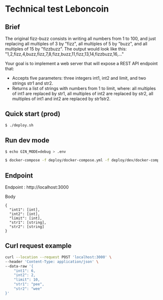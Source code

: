 # Technical test Leboncoin

## Brief

The original fizz-buzz consists in writing all numbers from 1 to 100, and just replacing all multiples of 3 by "fizz", all multiples of 5 by "buzz", and all multiples of 15 by "fizzbuzz". 
The output would look like this: "1,2,fizz,4,buzz,fizz,7,8,fizz,buzz,11,fizz,13,14,fizzbuzz,16,..."

Your goal is to implement a web server that will expose a REST API endpoint that:
- Accepts five parameters: three integers int1, int2 and limit, and two strings str1 and str2.
- Returns a list of strings with numbers from 1 to limit, where: all multiples of int1 are replaced by str1, all multiples of int2 are replaced by str2, all multiples of int1 and int2 are replaced by str1str2.



## Quick start (prod)

  ```bash 
  $ ./deploy.sh
  ```

## Run dev mode 
  
  ```bash
  $ echo GIN_MODE=debug > .env
  ```

  ```bash
  $ docker-compose -f deploy/docker-compose.yml -f deploy/dev/docker-compose.yml up --build
  ```

## Endpoint

Endpoint : http://localhost:3000

Body 
```
{
  "int1": [int],
  "int2": [int],
  "limit": [int],
  "str1": [string],
  "str2": [string]
}
```

## Curl request example

```bash
curl --location --request POST 'localhost:3000' \
--header 'Content-Type: application/json' \
--data-raw '{
    "int1": 6,
    "int2": 2,
    "limit": 10,
    "str1": "pee",
    "str2": "wee"
}'
```